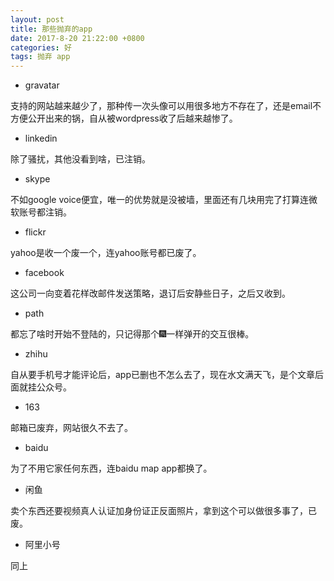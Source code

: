 ```yaml
---
layout: post
title: 那些抛弃的app
date: 2017-8-20 21:22:00 +0800
categories: 好
tags: 抛弃 app
---
```


* gravatar

支持的网站越来越少了，那种传一次头像可以用很多地方不存在了，还是email不方便公开出来的锅，自从被wordpress收了后越来越惨了。

* linkedin

除了骚扰，其他没看到啥，已注销。

* skype

不如google voice便宜，唯一的优势就是没被墙，里面还有几块用完了打算连微软账号都注销。

* flickr

yahoo是收一个废一个，连yahoo账号都已废了。

* facebook

这公司一向变着花样改邮件发送策略，退订后安静些日子，之后又收到。

* path

都忘了啥时开始不登陆的，只记得那个🎆一样弹开的交互很棒。

* zhihu

自从要手机号才能评论后，app已删也不怎么去了，现在水文满天飞，是个文章后面就挂公众号。

* 163

邮箱已废弃，网站很久不去了。

* baidu

为了不用它家任何东西，连baidu map app都换了。

* 闲鱼

卖个东西还要视频真人认证加身份证正反面照片，拿到这个可以做很多事了，已废。

* 阿里小号

同上
























